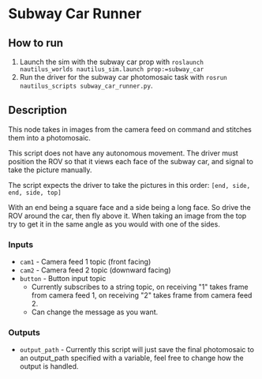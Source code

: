# Subway Car Runner

## How to run
1. Launch the sim with the subway car prop with `roslaunch nautilus_worlds nautilus_sim.launch prop:=subway_car`
2. Run the driver for the subway car photomosaic task with `rosrun nautilus_scripts subway_car_runner.py`.

## Description
This node takes in images from the camera feed on command and stitches them into a photomosaic.

This script does not have any autonomous movement. The driver must position the ROV so that it views each face of the subway car, and signal to take the picture manually.

The script expects the driver to take the pictures in this order:
```[end, side, end, side, top]```

With an end being a square face and a side being a long face. So drive the ROV around the car, then fly above it. When taking an image from the top try to get it in the same angle as you would with one of the sides.

### Inputs
- `cam1` - Camera feed 1 topic (front facing)
- `cam2` - Camera feed 2 topic (downward facing)
- `button` - Button input topic
    - Currently subscribes to a string topic, on receiving "1" takes frame from camera feed 1, on receiving "2" takes frame from camera feed 2.
    - Can change the message as you want.

### Outputs
- `output_path` - Currently this script will just save the final photomosaic to an output_path specified with a variable, feel free to change how the output is handled. 